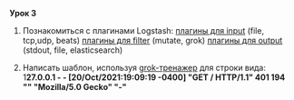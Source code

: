 **Урок 3**

1. Познакомиться с плагинами Logstash:
[плагины для input](https://www.elastic.co/guide/en/logstash/6.8/input-plugins.html) (file, tcp,udp, beats)
[плагины для filter](https://www.elastic.co/guide/en/logstash/current/filter-plugins.html) (mutate, grok)
[плагины для output](https://www.elastic.co/guide/en/logstash/current/output-plugins.html) (stdout, file, elasticsearch)

2. Написать шаблон, используя [grok-тренажер](http://grokdebug.herokuapp.com/) для строки вида: 1**27.0.0.1 - - [20/Oct/2021:19:09:19 -0400] "GET / HTTP/1.1" 401 194 "" "Mozilla/5.0 Gecko" "-"**
